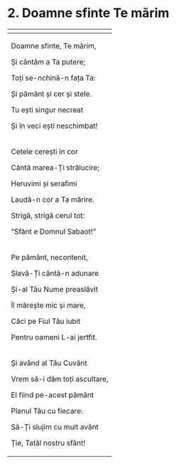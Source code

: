 # 2. Doamne sfinte Te mărim

<table>
  <thead>
    <tr>
      <th style="text-align:left"></th>
    </tr>
  </thead>
  <tbody>
    <tr>
      <td style="text-align:left">
        <p>Doamne sfinte, Te m&#x103;rim,</p>
        <p>&#x218;i c&#xE2;nt&#x103;m a Ta putere;</p>
        <p>To&#x21B;i se-nchin&#x103;-n fa&#x21B;a Ta:</p>
        <p>&#x218;i p&#x103;m&#xE2;nt &#x219;i cer &#x219;i stele.</p>
        <p>Tu e&#x219;ti singur necreat</p>
        <p>&#x218;i &#xEE;n veci e&#x219;ti neschimbat!</p>
      </td>
    </tr>
    <tr>
      <td style="text-align:left">
        <p>Cetele cere&#x219;ti &#xEE;n cor</p>
        <p>C&#xE2;nt&#x103; marea-&#x21A;i str&#x103;lucire;</p>
        <p>Heruvimi &#x219;i serafimi</p>
        <p>Laud&#x103;-n cor a Ta m&#x103;rire.</p>
        <p>Strig&#x103;, strig&#x103; cerul tot:</p>
        <p>&#x201C;Sf&#xE2;nt e Domnul Sabaot!&#x201D;</p>
      </td>
    </tr>
    <tr>
      <td style="text-align:left">
        <p>Pe p&#x103;m&#xE2;nt, necontenit,</p>
        <p>Slav&#x103;-&#x21A;i c&#xE2;nt&#x103;-n adunare</p>
        <p>&#x218;i-al T&#x103;u Nume preasl&#x103;vit</p>
        <p>&#xCE;l m&#x103;re&#x219;te mic &#x219;i mare,</p>
        <p>C&#x103;ci pe Fiul T&#x103;u iubit</p>
        <p>Pentru oameni L-ai jertfit.</p>
      </td>
    </tr>
    <tr>
      <td style="text-align:left">
        <p>&#x218;i av&#xE2;nd al T&#x103;u Cuv&#xE2;nt</p>
        <p>Vrem s&#x103;-i d&#x103;m to&#x21B;i ascultare,</p>
        <p>El fiind pe-acest p&#x103;m&#xE2;nt</p>
        <p>Planul T&#x103;u cu fiecare:</p>
        <p>S&#x103;-&#x21A;i slujim cu mult av&#xE2;nt</p>
        <p>&#x21A;ie, Tat&#x103;l nostru sf&#xE2;nt!</p>
      </td>
    </tr>
  </tbody>
</table>

